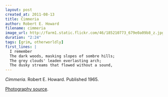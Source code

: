 ```yaml
---
layout: post
created_at: 2011-08-13
title: Cimmeria
author: Robert E. Howard
filename: cimmeria
image_url: http://farm1.static.flickr.com/46/185210773_679e0a09b8_z.jpg?zz=1
duration: "2:24"
tags: [grim, otherworldly]
first_lines: |
  I remember
  The dark woods, masking slopes of sombre hills;
  The grey clouds' leaden everlasting arch;
  The dusky streams that flowed without a sound,
---
```


_Cimmeria_.  Robert E. Howard.  Published 1965.

[Photography source](http://www.flickr.com/photos/dcl/185210773/).
